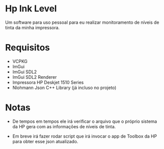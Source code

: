 # Hp Ink Level
Um software para uso pessoal para eu realizar monitoramento de níveis de tinta da minha impressora.

# Requisitos
- VCPKG
- ImGui
- ImGui SDL2
- ImGui SDL2 Renderer
- Impressora HP Deskjet 1510 Series
- Nlohmann Json C++ Library (já incluso no projeto)

# Notas
- De tempos em tempos ele irá verificar o arquivo que o próprio sistema da HP gera com as informações de níveis de tinta.

- Em breve irá fazer rodar script que irá invocar o app de Toolbox da HP para obter esse json atualizado.